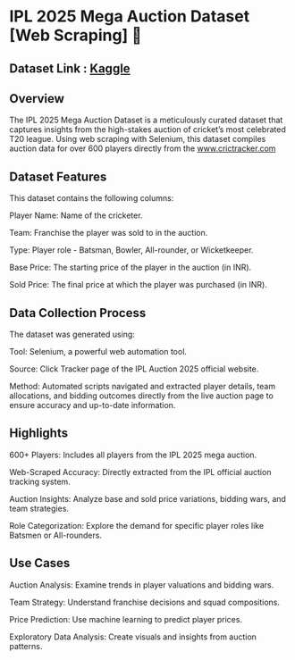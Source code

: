 # IPL 2025 Mega Auction Dataset [Web Scraping] 🏏
## Dataset Link : [Kaggle](https://www.kaggle.com/datasets/souviksamanta1053/ipl-2025-mega-auction-dataset)
## Overview

The IPL 2025 Mega Auction Dataset is a meticulously curated dataset that captures insights from the high-stakes auction of cricket’s most celebrated T20 league. Using web scraping with Selenium, this dataset compiles auction data for over 600 players directly from the www.crictracker.com

## Dataset Features

This dataset contains the following columns:

Player Name: Name of the cricketer.

Team: Franchise the player was sold to in the auction.

Type: Player role - Batsman, Bowler, All-rounder, or Wicketkeeper.

Base Price: The starting price of the player in the auction (in INR).

Sold Price: The final price at which the player was purchased (in INR).

## Data Collection Process

The dataset was generated using:

Tool: Selenium, a powerful web automation tool.

Source: Click Tracker page of the IPL Auction 2025 official website.

Method: Automated scripts navigated and extracted player details, team allocations, and bidding outcomes directly from the live auction page to ensure accuracy and up-to-date information.

## Highlights
600+ Players: Includes all players from the IPL 2025 mega auction.

Web-Scraped Accuracy: Directly extracted from the IPL official auction tracking system.

Auction Insights: Analyze base and sold price variations, bidding wars, and team strategies.

Role Categorization: Explore the demand for specific player roles like Batsmen or All-rounders.

## Use Cases
Auction Analysis: Examine trends in player valuations and bidding wars.

Team Strategy: Understand franchise decisions and squad compositions.

Price Prediction: Use machine learning to predict player prices.

Exploratory Data Analysis: Create visuals and insights from auction patterns.
